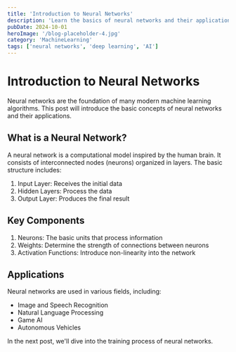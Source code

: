 ```yaml
---
title: 'Introduction to Neural Networks'
description: 'Learn the basics of neural networks and their applications in machine learning'
pubDate: 2024-10-01
heroImage: '/blog-placeholder-4.jpg'
category: 'MachineLearning'
tags: ['neural networks', 'deep learning', 'AI']
---
```


# Introduction to Neural Networks

Neural networks are the foundation of many modern machine learning algorithms. This post will introduce the basic concepts of neural networks and their applications.

## What is a Neural Network?

A neural network is a computational model inspired by the human brain. It consists of interconnected nodes (neurons) organized in layers. The basic structure includes:

1. Input Layer: Receives the initial data
2. Hidden Layers: Process the data
3. Output Layer: Produces the final result

## Key Components

1. Neurons: The basic units that process information
2. Weights: Determine the strength of connections between neurons
3. Activation Functions: Introduce non-linearity into the network

## Applications

Neural networks are used in various fields, including:

- Image and Speech Recognition
- Natural Language Processing
- Game AI
- Autonomous Vehicles

In the next post, we'll dive into the training process of neural networks.